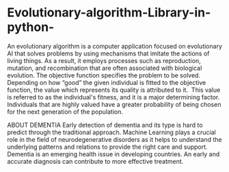 # Evolutionary-algorithm-Library-in-python-
An evolutionary algorithm is a computer application focused on evolutionary AI that solves problems by using mechanisms that imitate the actions of living things. 
As a result, it employs processes such as reproduction, mutation, and recombination that are often associated with biological evolution.
The objective function specifies the problem to be solved.  Depending on how “good” the given individual is fitted to the objective function,
the value which represents its quality is attributed to it.  This value is referred to as the individual's fitness, and it is a major determining factor.
Individuals that are highly valued have a greater probability of being chosen for the next generation of the population.

ABOUT DEMENTIA
Early detection of dementia and its type is hard to predict through the traditional approach. Machine Learning plays a crucial role in the field of neurodegenerative disorders as it helps to understand the underlying patterns and relations to provide the right care and support.
Dementia is an emerging health issue in developing countries. An early and accurate diagnosis can contribute to more effective treatment. 
